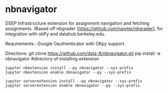 # nbnavigator
DSEP Infrastructure extension for assignment navigation and fetching assignments. (Based off nbgrader [https://github.com/jupyter/nbgrader], for integration with okPy and datahub.berkeley.edu.

Requirements : Google Oauthenticator with OKpy support. 

Directions:
    git clone https://github.com/data-8/nbnavigator.git
    pip install -e nbnavigator #directory of installing extension

    jupyter nbextension install --py nbnavigator --sys-prefix
    jupyter nbextension enable nbnavigator --py --sys-prefix

    jupyter serverextension install --py nbnavigator --sys-prefix
    jupyter serverextension enable nbnavigator --py --sys-prefix